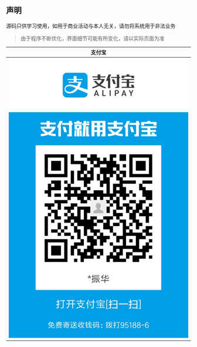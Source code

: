 ## 声明

源码只供学习使用，如用于商业活动与本人无关，请勿将系统用于非法业务



> 由于程序不断优化，界面细节可能有所变化，请以实际页面为准



| 支付宝 |
| :------: |
| ![alipay](alipay.jpg)
